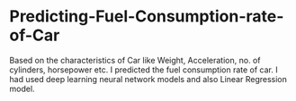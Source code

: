 # Predicting-Fuel-Consumption-rate-of-Car
Based on the characteristics of Car like Weight, Acceleration, no. of cylinders, horsepower etc. I predicted the fuel consumption rate of car. I had used deep learning neural network models and also Linear Regression model.
